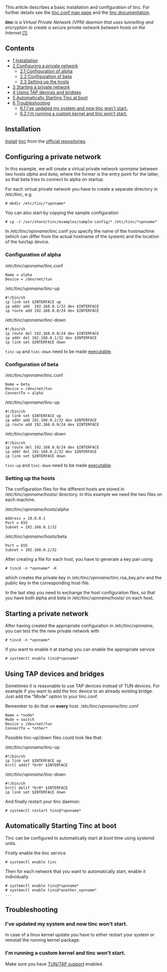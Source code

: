 This article describes a basic installation and configuration of tinc. For further details see the [tinc.conf man page](http://www.tinc-vpn.org/documentation/tinc.conf.5) and the [tinc documentation](http://tinc-vpn.org/docs/).

***tinc** is a Virtual Private Network (VPN) daemon that uses tunnelling and encryption to create a secure private network between hosts on the Internet.*[[1]](http://tinc-vpn.org/)

## Contents

*   [1 Installation](#Installation)
*   [2 Configuring a private network](#Configuring_a_private_network)
    *   [2.1 Configuration of alpha](#Configuration_of_alpha)
    *   [2.2 Configuration of beta](#Configuration_of_beta)
    *   [2.3 Setting up the hosts](#Setting_up_the_hosts)
*   [3 Starting a private network](#Starting_a_private_network)
*   [4 Using TAP devices and bridges](#Using_TAP_devices_and_bridges)
*   [5 Automatically Starting Tinc at boot](#Automatically_Starting_Tinc_at_boot)
*   [6 Troubleshooting](#Troubleshooting)
    *   [6.1 I've updated my system and now tinc won't start.](#I.27ve_updated_my_system_and_now_tinc_won.27t_start.)
    *   [6.2 I'm running a custom kernel and tinc won't start.](#I.27m_running_a_custom_kernel_and_tinc_won.27t_start.)

## Installation

[Install](/index.php/Install "Install") [tinc](https://www.archlinux.org/packages/?name=tinc) from the [official repositories](/index.php/Official_repositories "Official repositories").

## Configuring a private network

In this example, we will create a virtual private network *vpnname* between two hosts *alpha* and *beta*, where the former is the entry point for the latter, so that beta tries to connect to alpha on startup.

For each virtual private network you have to create a separate directory in /etc/tinc, e.g.

```
# mkdir /etc/tinc/*vpnname*

```

You can also start by copying the sample configuration

```
# cp -r /usr/share/tinc/examples/sample-config/* /etc/tinc/*vpnname*

```

In /etc/tinc/*vpnname*/tinc.conf you specify the name of the hostmachine (which can differ from the actual hostname of the system) and the location of the tun/tap device.

### Configuration of alpha

/etc/tinc/*vpnname*/tinc.conf

```
Name = alpha
Device = /dev/net/tun

```

/etc/tinc/*vpnname*/tinc-up

```
#!/bin/sh
ip link set $INTERFACE up
ip addr add  192.168.0.1/32 dev $INTERFACE
ip route add 192.168.0.0/24 dev $INTERFACE

```

/etc/tinc/*vpnname*/tinc-down

```
#!/bin/sh
ip route del 192.168.0.0/24 dev $INTERFACE
ip addr del 192.168.0.1/32 dev $INTERFACE
ip link set $INTERFACE down

```

`tinc-up` and `tinc-down` need to be made [executable](/index.php/Executable "Executable").

### Configuration of beta

/etc/tinc/*vpnname*/tinc.conf

```
Name = beta
Device = /dev/net/tun
ConnectTo = alpha

```

/etc/tinc/*vpnname*/tinc-up

```
#!/bin/sh
ip link set $INTERFACE up
ip addr add 192.168.0.2/32 dev $INTERFACE
ip route add 192.168.0.0/24 dev $INTERFACE

```

/etc/tinc/*vpnname*/tinc-down

```
#!/bin/sh
ip route del 192.168.0.0/24 dev $INTERFACE
ip addr del 192.168.0.2/32 dev $INTERFACE
ip link set $INTERFACE down

```

`tinc-up` and `tinc-down` need to be made [executable](/index.php/Executable "Executable").

### Setting up the hosts

The configuration files for the different hosts are stored in /etc/tinc/*vpnname*/hosts/ directory. In this example we need the two files on each machine.

/etc/tinc/*vpnname*/hosts/alpha

```
Address = 10.0.0.1
Port = 655
Subnet = 192.168.0.1/32

```

/etc/tinc/*vpnname*/hosts/beta

```
Port = 655
Subnet = 192.168.0.2/32

```

After creating a file for each host, you have to generate a key pair using

```
# tincd -n *vpnname* -K

```

which creates the private key in /etc/tinc/*vpnname*/tinc.rsa_key.priv and the public key in the corresponding host-file.

In the last step you need to exchange the host configuration files, so that you have both alpha and beta in /etc/tinc/*vpnname*/hosts/ on each host.

## Starting a private network

After having created the appropriate configuration in /etc/tinc/*vpnname*, you can test the the new private network with

```
# tincd -n *vpnname*

```

If you want to enable it at startup you can enable the appropriate service

```
# systemctl enable tinc@*vpnname*

```

## Using TAP devices and bridges

Sometimes it is reasonable to use TAP devices instead of TUN devices. For example if you want to add the tinc device to an already existing bridge. Just add the "Mode" option to your tinc.conf.

Remember to do that on **every** host. /etc/tinc/*vpnname*/tinc.conf

```
Name = *node*
Mode = switch
Device = /dev/net/tun
ConnectTo = *other*

```

Possible tinc-up/down files could look like that:

/etc/tinc/*vpnname*/tinc-up

```
#!/bin/sh
ip link set $INTERFACE up
brctl addif *br0* $INTERFACE

```

/etc/tinc/*vpnname*/tinc-down

```
#!/bin/sh
brctl delif *br0* $INTERFACE
ip link set $INTERFACE down

```

And finally restart your tinc daemon:

```
# systemctl restart tinc@*vpnname*

```

## Automatically Starting Tinc at boot

Tinc can be configured to automatically start at boot time using systemd units.

Firstly enable the tinc service

```
# systemctl enable tinc

```

Then for each network that you want to automatically start, enable it individually

```
# systemctl enable tinc@*vpnname*
# systemctl enable tinc@*another_vpnname*
...

```

## Troubleshooting

### I've updated my system and now tinc won't start.

In case of a linux kernel update you have to either restart your system or reinstall the running kernel package.

### I'm running a custom kernel and tinc won't start.

Make sure you have [TUN/TAP support](/index.php/OpenVPN#Kernel_configuration "OpenVPN") enabled.
